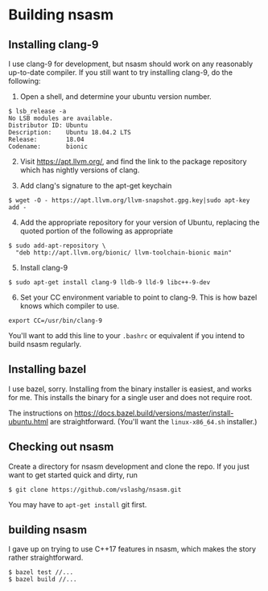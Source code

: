 # Building nsasm

## Installing clang-9

I use clang-9 for development, but nsasm should work on any reasonably up-to-date
compiler.  If you still want to try installing clang-9, do the following:

1. Open a shell, and determine your ubuntu version number.

```
$ lsb_release -a
No LSB modules are available.
Distributor ID: Ubuntu
Description:    Ubuntu 18.04.2 LTS
Release:        18.04
Codename:       bionic
```

2. Visit https://apt.llvm.org/, and find the link to the package repository
which has nightly versions of clang.

3. Add clang's signature to the apt-get keychain

`$ wget -O - https://apt.llvm.org/llvm-snapshot.gpg.key|sudo apt-key add -`

4. Add the appropriate repository for your version of Ubuntu, replacing
the quoted portion of the following as appropriate

```
$ sudo add-apt-repository \
  "deb http://apt.llvm.org/bionic/ llvm-toolchain-bionic main"
```

5. Install clang-9

`$ sudo apt-get install clang-9 lldb-9 lld-9 libc++-9-dev`

6. Set your CC environment variable to point to clang-9.  This is how bazel
knows which compiler to use.

`export CC=/usr/bin/clang-9`

You'll want to add this line to your `.bashrc` or equivalent if you intend to
build nsasm regularly.

## Installing bazel

I use bazel, sorry.  Installing from the binary installer is easiest, and
works for me.  This installs the binary for a single user and does not require
root.

The instructions on https://docs.bazel.build/versions/master/install-ubuntu.html are straightforward.  (You'll want the `linux-x86_64.sh` installer.)

## Checking out nsasm

Create a directory for nsasm development and clone the repo.  If you just want
to get started quick and dirty, run

    $ git clone https://github.com/vslashg/nsasm.git

You may have to `apt-get install` git first.


## building nsasm

I gave up on trying to use C++17 features in nsasm, which makes the story rather
straightforward.

    $ bazel test //...
    $ bazel build //...
